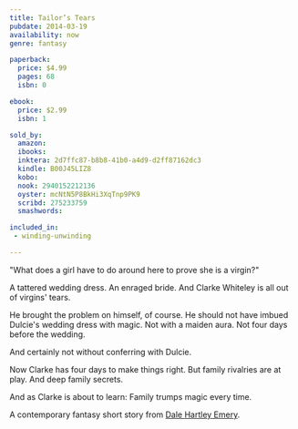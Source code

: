 ```yaml
---
title: Tailor’s Tears
pubdate: 2014-03-19
availability: now
genre: fantasy

paperback:
  price: $4.99
  pages: 68
  isbn: 0

ebook:
  price: $2.99
  isbn: 1

sold_by:
  amazon:
  ibooks:
  inktera: 2d7ffc87-b8b8-41b0-a4d9-d2ff87162dc3
  kindle: B00J45LIZ8
  kobo:
  nook: 2940152212136
  oyster: mcNtN5P8BkHi3XqTnp9PK9
  scribd: 275233759
  smashwords:

included_in:
 - winding-unwinding

---
```


"What does a girl have to do around here to prove she is a virgin?"

A tattered wedding dress.
An enraged bride.
And Clarke Whiteley is all out of virgins' tears.

He brought the problem on himself,
of course.
He should not have imbued Dulcie's wedding dress with magic.
Not with a maiden aura.
Not four days before the wedding.

And certainly not without conferring with Dulcie.

Now Clarke has four days to make things right.
But family rivalries are at play.
And deep family secrets.

And as Clarke is about to learn:
Family trumps magic every time.

A contemporary fantasy short story
from
[Dale Hartley Emery](http://dalehartleyemery.com/).
